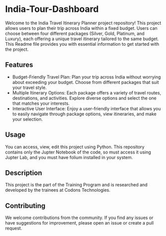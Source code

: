 # India-Tour-Dashboard

Welcome to the India Travel Itinerary Planner project repository! This project allows users to plan their trip across India within a fixed budget. Users can choose between four different packages (Silver, Gold, Platinum, and Luxury), each offering a unique travel itinerary tailored to the same budget. This Readme file provides you with essential information to get started with the project.

## Features

* Budget-Friendly Travel Plan: Plan your trip across India without worrying about exceeding your budget. Choose from different packages that suit your travel style.
* Multiple Itinerary Options: Each package offers a variety of travel routes, destinations, and activities. Explore diverse options and select the one that matches your interests.
* Interactive User Interface: Enjoy a user-friendly interface that allows you to easily navigate through package options, view itineraries, and make your selection.

## Usage

You can access, view, edit this project using Python. This repository contains only the Jupter Notebook of the code, so must access it using Jupter Lab, and you must have folium installed in your system.

## Description

This project is the part of the Training Program and is researched and developed by the trainees at Codons Technologies.

## Contributing

We welcome contributions from the community. If you find any issues or have suggestions for improvement, please open an issue or create a pull request.
